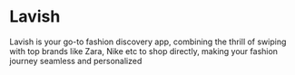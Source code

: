# Lavish
Lavish is your go-to fashion discovery app, combining the thrill of swiping with top brands like Zara, Nike etc to shop directly, making your fashion journey seamless and personalized
